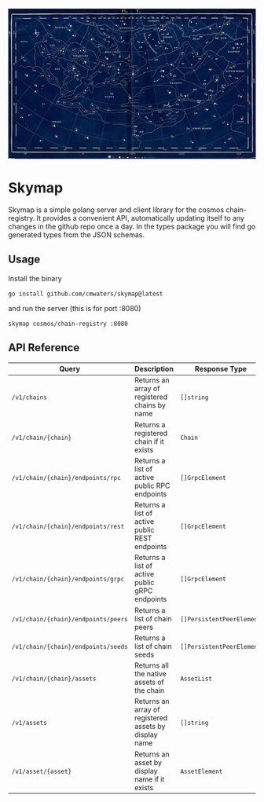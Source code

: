 ![](skymap.jpg)
# Skymap

Skymap is a simple golang server and client library for the cosmos chain-registry. It provides a convenient
API, automatically updating itself to any changes in the github repo once a day. In the types package you will
find go generated types from the JSON schemas.

## Usage

Install the binary

```cli
go install github.com/cmwaters/skymap@latest
```

and run the server (this is for port :8080)

```cli
skymap cosmos/chain-registry :8080
```

## API Reference


| Query | Description | Response Type |
|-------|-------------|---------------|
| `/v1/chains` | Returns an array of registered chains by name  | `[]string` |
| `/v1/chain/{chain}` | Returns a registered chain if it exists | `Chain` |
| `/v1/chain/{chain}/endpoints/rpc` | Returns a list of active public RPC endpoints | `[]GrpcElement` |
| `/v1/chain/{chain}/endpoints/rest` | Returns a list of active public REST endpoints | `[]GrpcElement` |
| `/v1/chain/{chain}/endpoints/grpc` | Returns a list of active public gRPC endpoints | `[]GrpcElement` |
| `/v1/chain/{chain}/endpoints/peers` | Returns a list of chain peers | `[]PersistentPeerElement` |
| `/v1/chain/{chain}/endpoints/seeds` | Returns a list of chain seeds | `[]PersistentPeerElement` |
| `/v1/chain/{chain}/assets` | Returns all the native assets of the chain | `AssetList` |
| `/v1/assets` | Returns an array of registered assets by display name | `[]string` |
| `/v1/asset/{asset}` | Returns an asset by display name if it exists | `AssetElement` | 

